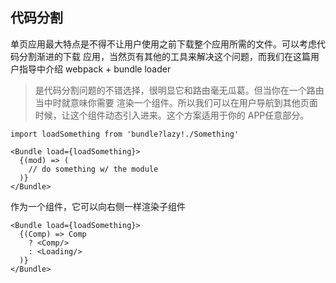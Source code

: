 
## 代码分割

单页应用最大特点是不得不让用户使用之前下载整个应用所需的文件。可以考虑代码分割渐进的下载
应用，当然页有其他的工具来解决这个问题，而我们在这篇用户指导中介绍 webpack + bundle loader

><Bundle>是代码分割问题的不错选择，很明显它和路由毫无瓜葛。但当你在一个路由当中时就意味你需要
>渲染一个组件。所以我们可以在用户导航到其他页面时候，让这个组件动态引入进来。这个方案适用于你的
>APP任意部分。

```
import loadSomething from 'bundle?lazy!./Something'

<Bundle load={loadSomething}>
  {(mod) => (
    // do something w/ the module
  )}
</Bundle>
```

作为一个组件，它可以向右侧一样渲染子组件
```
<Bundle load={loadSomething}>
  {(Comp) => Comp
    ? <Comp/>
    : <Loading/>
  )}
</Bundle>
```

